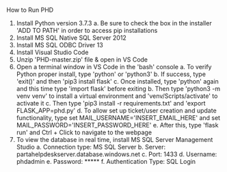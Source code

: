 How to Run PHD

1. Install Python version 3.7.3
	a. Be sure to check the box in the installer 'ADD TO PATH' in order to access pip installations
2. Install MS SQL Native SQL Server 2012
3. Install MS SQL ODBC Driver 13
4. Install Visual Studio Code
5. Unzip 'PHD-master.zip' file & open in VS Code
6. Open a terminal window in VS Code in the 'bash' console
	a. To verify Python proper install, type 'python' or 'python3'
		b. If success, type 'exit()' and then 'pip3 install flask'
		c. Once installed, type 'python' again and this time type 'import flask' before exiting
	b. Then type 'python3 -m venv venv' to install a virtual environment and 'venv/Scripts/activate' to activate it
	c. Then type 'pip3 install -r requirements.txt' and 'export FLASK_APP=phd.py'
	d. To allow set up ticket/user creation and update functionality, type set MAIL_USERNAME='INSERT_EMAIL_HERE' and set MAIL_PASSWORD='INSERT_PASSWORD_HERE'
	e. After this, type 'flask run' and Ctrl + Click to navigate to the webpage
7. To view the database in real time, install MS SQL Server Management Studio
	a. Connection type: MS SQL Server
	b. Server: partahelpdeskserver.database.windows.net
	c. Port: 1433
	d. Username: phdadmin
	e. Password: *****
	f. Authentication Type: SQL Login